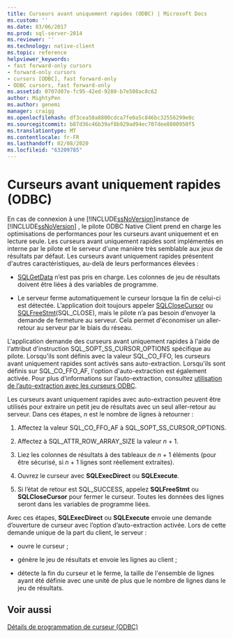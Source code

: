 ```yaml
---
title: Curseurs avant uniquement rapides (ODBC) | Microsoft Docs
ms.custom: ''
ms.date: 03/06/2017
ms.prod: sql-server-2014
ms.reviewer: ''
ms.technology: native-client
ms.topic: reference
helpviewer_keywords:
- fast forward-only cursors
- forward-only cursors
- cursors [ODBC], fast forward-only
- ODBC cursors, fast forward-only
ms.assetid: 0707d07e-fc95-42ed-9280-b7e508ac8c62
author: MightyPen
ms.author: genemi
manager: craigg
ms.openlocfilehash: df3cea50a8800cdca7fe0a5c846bc32556299e0c
ms.sourcegitcommit: b87d36c46b39af8b929ad94ec707dee8800950f5
ms.translationtype: MT
ms.contentlocale: fr-FR
ms.lasthandoff: 02/08/2020
ms.locfileid: "63209785"
---
```

# <a name="fast-forward-only-cursors-odbc"></a>Curseurs avant uniquement rapides (ODBC)
  En cas de connexion à une [!INCLUDE[ssNoVersion](../../../includes/ssnoversion-md.md)]instance de [!INCLUDE[ssNoVersion](../../../includes/ssnoversion-md.md)] , le pilote ODBC Native Client prend en charge les optimisations de performances pour les curseurs avant uniquement et en lecture seule. Les curseurs avant uniquement rapides sont implémentés en interne par le pilote et le serveur d'une manière très semblable aux jeux de résultats par défaut. Les curseurs avant uniquement rapides présentent d'autres caractéristiques, au-delà de leurs performances élevées :  
  
-   [SQLGetData](../../native-client-odbc-api/sqlgetdata.md) n’est pas pris en charge. Les colonnes de jeu de résultats doivent être liées à des variables de programme.  
  
-   Le serveur ferme automatiquement le curseur lorsque la fin de celui-ci est détectée. L’application doit toujours appeler [SQLCloseCursor](../../native-client-odbc-api/sqlclosecursor.md) ou [SQLFreeStmt](../../native-client-odbc-api/sqlfreestmt.md)(SQL_CLOSE), mais le pilote n’a pas besoin d’envoyer la demande de fermeture au serveur. Cela permet d'économiser un aller-retour au serveur par le biais du réseau.  
  
 L'application demande des curseurs avant uniquement rapides à l'aide de l'attribut d'instruction SQL_SOPT_SS_CURSOR_OPTIONS spécifique au pilote. Lorsqu'ils sont définis avec la valeur SQL_CO_FFO, les curseurs avant uniquement rapides sont activés sans auto-extraction. Lorsqu'ils sont définis sur SQL_CO_FFO_AF, l'option d'auto-extraction est également activée. Pour plus d’informations sur l’auto-extraction, consultez [utilisation de l’auto-extraction avec les curseurs ODBC](using-autofetch-with-odbc-cursors.md).  
  
 Les curseurs avant uniquement rapides avec auto-extraction peuvent être utilisés pour extraire un petit jeu de résultats avec un seul aller-retour au serveur. Dans ces étapes, *n* est le nombre de lignes à retourner :  
  
1.  Affectez la valeur SQL_CO_FFO_AF à SQL_SOPT_SS_CURSOR_OPTIONS.  
  
2.  Affectez à SQL_ATTR_ROW_ARRAY_SIZE la valeur *n* + 1.  
  
3.  Liez les colonnes de résultats à des tableaux de *n* + 1 éléments (pour être sécurisé, si *n* + 1 lignes sont réellement extraites).  
  
4.  Ouvrez le curseur avec **SQLExecDirect** ou **SQLExecute**.  
  
5.  Si l’état de retour est SQL_SUCCESS, appelez **SQLFreeStmt** ou **SQLCloseCursor** pour fermer le curseur. Toutes les données des lignes seront dans les variables de programme liées.  
  
 Avec ces étapes, **SQLExecDirect** ou **SQLExecute** envoie une demande d’ouverture de curseur avec l’option d’auto-extraction activée. Lors de cette demande unique de la part du client, le serveur :  
  
-   ouvre le curseur ;  
  
-   génère le jeu de résultats et envoie les lignes au client ;  
  
-   détecte la fin du curseur et le ferme, la taille de l'ensemble de lignes ayant été définie avec une unité de plus que le nombre de lignes dans le jeu de résultats.  
  
## <a name="see-also"></a>Voir aussi  
 [Détails de programmation de curseur &#40;ODBC&#41;](cursor-programming-details-odbc.md)  
  
  
